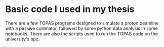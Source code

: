 # Basic code I used in my thesis
There are a few TOPAS programs designed to simulate a proton beamline with a passive collimator, followed by some python data analysis in some notebooks. There are also the scripts used to run the TOPAS code on the university's hpc.
